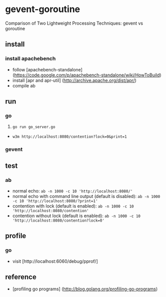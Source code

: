 # gevent-goroutine
Comparison of Two Lightweight Processing Techniques: gevent vs goroutine

## install
### install apachebench
* follow [apachebench-standalone] (https://code.google.com/p/apachebench-standalone/wiki/HowToBuild)
* install [apr and apr-util] (http://archive.apache.org/dist/apr/)
* compile ab

## run
### go
1. `go run go_server.go`
- `w3m http://localhost:8080/contention?lock=0&print=1`

### gevent

## test
### ab
* normal echo: `ab -n 1000 -c 10 'http://localhost:8080/'`
* normal echo with command line output (default is disabled): `ab -n 1000 -c 10 'http://localhost:8080/?print=1'`
* contention with lock (default is enabled): `ab -n 1000 -c 10 'http://localhost:8080/contention'`
* contention without lock (default is enabled): `ab -n 1000 -c 10 'http://localhost:8080/contention?lock=0'`

## profile
### go
* visit [http://localhost:6060/debug/pprof/]

## reference
* [profiling go programs] (http://blog.golang.org/profiling-go-programs)
